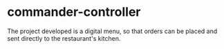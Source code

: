 # commander-controller
The project developed is a digital menu, so that orders can be placed and sent directly to the restaurant's kitchen.

